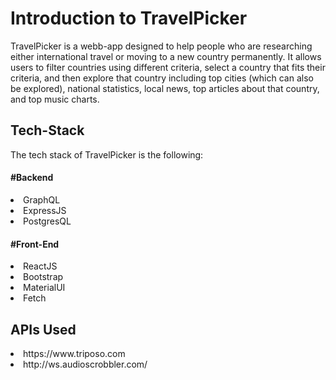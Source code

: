 

<h1>Introduction to TravelPicker</h1>
TravelPicker is a webb-app designed to help people who are researching either international travel or moving to a new country permanently. It allows users to filter countries using different criteria, select a country that fits their criteria, and then explore that country including top cities (which can also be explored), national statistics, local news, top articles about that country, and top music charts. 

<h2>Tech-Stack</h2>
The tech stack of TravelPicker is the following:

<h4>#Backend</h4>
<li>GraphQL</li>
<li>ExpressJS</li>
<li>PostgresQL</li> 

<h4>#Front-End</h4> 
<li>ReactJS</li>
<li>Bootstrap</li>
<li>MaterialUI</li>
<li>Fetch</li>

<h2>APIs Used</h2>
<li>https://www.triposo.com</li>
<li>http://ws.audioscrobbler.com/</li>
